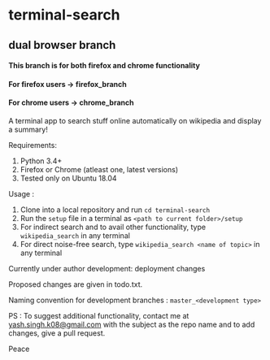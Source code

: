 # terminal-search
## dual browser branch

#### This branch is for both firefox and chrome functionality
#### For firefox users -> firefox_branch
#### For chrome users  -> chrome_branch

A terminal app to search stuff online automatically on wikipedia and display a summary!

Requirements:
1. Python 3.4+
2. Firefox or Chrome (atleast one, latest versions)
3. Tested only on Ubuntu 18.04

Usage : 
1. Clone into a local repository and run `cd terminal-search`
2. Run the `setup` file in a terminal as `<path to current folder>/setup` 
3. For indirect search and to avail other functionality, type `wikipedia_search` in any terminal
4. For direct noise-free search, type `wikipedia_search <name of topic>` in any terminal

Currently under author development: deployment changes

Proposed changes are given in todo.txt.

Naming convention for development branches : `master_<development type>`

PS : To suggest additional functionality, contact me at yash.singh.k08@gmail.com with the
     subject as the repo name and to add changes, give a pull request.

Peace
